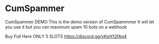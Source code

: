 # CumSpammer
CumSpammer DEMO This is the demo version of CumSpammmer It will let you use it but you can maximum spam 10 bots on a webhook

Buy Full Here ONLY 5 SLOTS
https://discord.gg/vKmYt2fAq4
